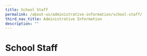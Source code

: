 ```yaml
---
title: School Staff
permalink: /about-us/administrative-information/school-staff/
third_nav_title: Administrative Information
description: ""
---
```

# **School Staff**

